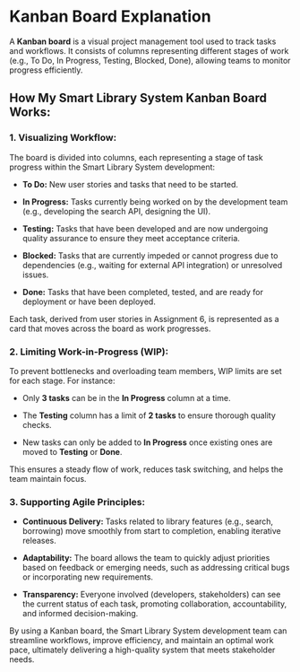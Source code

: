 #   Kanban Board Explanation

 A **Kanban board** is a visual project management tool used to track tasks and workflows. It consists of columns representing different stages of work (e.g., To Do, In Progress, Testing, Blocked, Done), allowing teams to monitor progress efficiently.

 ##   How My Smart Library System Kanban Board Works:

 ###   1.  Visualizing Workflow:

 The board is divided into columns, each representing a stage of task progress within the Smart Library System development: 

 * **To Do:** New user stories and tasks that need to be started.
    
 * **In Progress:** Tasks currently being worked on by the development team (e.g., developing the search API, designing the UI).
    
 * **Testing:** Tasks that have been developed and are now undergoing quality assurance to ensure they meet acceptance criteria. 
    
 * **Blocked:** Tasks that are currently impeded or cannot progress due to dependencies (e.g., waiting for external API integration) or unresolved issues.
    
 * **Done:** Tasks that have been completed, tested, and are ready for deployment or have been deployed.

 Each task, derived from user stories in Assignment 6, is represented as a card that moves across the board as work progresses.

 ###   2.  Limiting Work-in-Progress (WIP):

 To prevent bottlenecks and overloading team members, WIP limits are set for each stage. For instance:

 * Only **3 tasks** can be in the **In Progress** column at a time.
    
 * The **Testing** column has a limit of **2 tasks** to ensure thorough quality checks.
    
 * New tasks can only be added to **In Progress** once existing ones are moved to **Testing** or **Done**.

 This ensures a steady flow of work, reduces task switching, and helps the team maintain focus.

 ###   3.  Supporting Agile Principles:

 * **Continuous Delivery:** Tasks related to library features (e.g., search, borrowing) move smoothly from start to completion, enabling iterative releases. 
    
 * **Adaptability:** The board allows the team to quickly adjust priorities based on feedback or emerging needs, such as addressing critical bugs or incorporating new requirements.
    
 * **Transparency:** Everyone involved (developers, stakeholders) can see the current status of each task, promoting collaboration, accountability, and informed decision-making.

 By using a Kanban board, the Smart Library System development team can streamline workflows, improve efficiency, and maintain an optimal work pace, ultimately delivering a high-quality system that meets stakeholder needs. 
